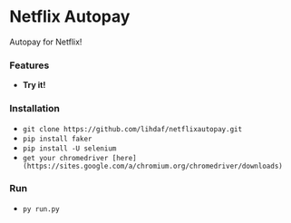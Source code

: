 # Netflix Autopay
Autopay for Netflix!

### Features
- **Try it!**

### Installation
- `git clone https://github.com/lihdaf/netflixautopay.git`
- `pip install faker`
- `pip install -U selenium`
- `get your chromedriver [here](https://sites.google.com/a/chromium.org/chromedriver/downloads)`

### Run
- `py run.py`
